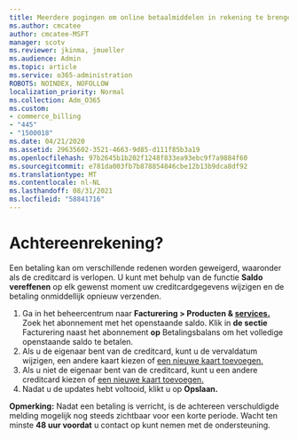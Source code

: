 ```yaml
---
title: Meerdere pogingen om online betaalmiddelen in rekening te brengen
ms.author: cmcatee
author: cmcatee-MSFT
manager: scotv
ms.reviewer: jkinma, jmueller
ms.audience: Admin
ms.topic: article
ms.service: o365-administration
ROBOTS: NOINDEX, NOFOLLOW
localization_priority: Normal
ms.collection: Adm_O365
ms.custom:
- commerce_billing
- "445"
- "1500018"
ms.date: 04/21/2020
ms.assetid: 29635602-3521-4663-9d85-d111f85b3a19
ms.openlocfilehash: 97b2645b1b202f1248f833ea93ebc9f7a9884f60
ms.sourcegitcommit: e781da003fb7b878854846cbe12b13b9dca8df92
ms.translationtype: MT
ms.contentlocale: nl-NL
ms.lasthandoff: 08/31/2021
ms.locfileid: "58841716"
---
```

# <a name="past-due-account"></a>Achtereenrekening?

Een betaling kan om verschillende redenen worden geweigerd, waaronder als de creditcard is verlopen. U kunt met behulp van de functie **Saldo vereffenen** op elk gewenst moment uw creditcardgegevens wijzigen en de betaling onmiddellijk opnieuw verzenden.

1. Ga in het beheercentrum naar **Facturering > Producten & [services.](https://go.microsoft.com/fwlink/p/?linkid=842054)**
Zoek het abonnement met het openstaande saldo. Klik in **de sectie** Facturering naast het abonnement  **op** Betalingsbalans om het volledige openstaande saldo te betalen.
2. Als u de eigenaar bent van de creditcard, kunt u de vervaldatum wijzigen, een andere kaart kiezen of [een nieuwe kaart toevoegen.](https://docs.microsoft.com/microsoft-365/commerce/billing-and-payments/manage-payment-methods)
3. Als u niet de eigenaar bent van de creditcard, kunt u een andere creditcard kiezen of [een nieuwe kaart toevoegen.](https://docs.microsoft.com/microsoft-365/commerce/billing-and-payments/manage-payment-methods)
4. Nadat u de updates hebt voltooid, klikt u op **Opslaan.**

**Opmerking:** Nadat een betaling is verricht, is de achtereen verschuldigde melding mogelijk nog steeds zichtbaar voor een korte periode. Wacht ten minste **48 uur voordat** u contact op kunt nemen met de ondersteuning.
